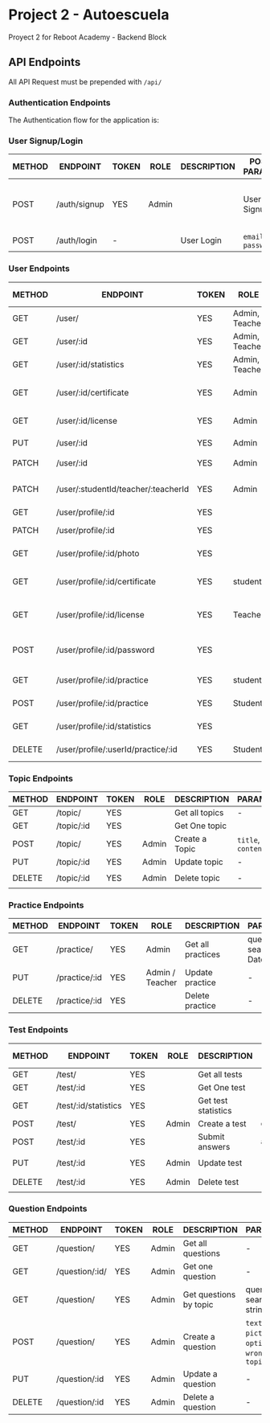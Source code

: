 # Project 2 - Autoescuela
Proyect 2 for Reboot Academy - Backend Block

## API Endpoints

All API Request must be prepended with `/api/`


### Authentication Endpoints

The Authentication flow for the application is:

### User Signup/Login

METHOD | ENDPOINT         | TOKEN | ROLE | DESCRIPTION              | POST PARAMS                                     | RETURNS
-------|------------------|-------|------|--------------------|-------------------------------------------------|--------------------
POST   | /auth/signup     | YES   | Admin| |User Signup              | `name`, `lastName`, `email`, `password`, `address`, `dni`, `expireDate`,`birthDate`, `phone`  | `token`
POST   | /auth/login      | -     | |User Login               | `email`, `password`                             | `token`

### User Endpoints
METHOD | ENDPOINT         | TOKEN | ROLE | DESCRIPTION              | POST PARAMS                                     | RETURNS
-------|------------------|-------|------|--------------------|-------------------------------------------------|--------------------
GET   | /user/     | YES     | Admin, Teacher |Get all users            | -  | `profile`
GET   | /user/:id     | YES     | Admin, Teacher | Get one user            | -  | `profile`
GET   | /user/:id/statistics     | YES     | Admin, Teacher | Get User Statistics            | -  | `max score`, `tries`
GET   | /user/:id/certificate    | YES     | Admin | Get User Medical Certificate            | -  | `static file`
GET   | /user/:id/license    | YES     | Admin | Get User Driver License            | -  | `static file`
PUT   | /user/:id     | YES     | Admin |Update user            | -  | `message`, `profile`
PATCH | /user/:id     | YES     | Admin |Delete user             | -  | `student deleted`
PATCH| /user/:studentId/teacher/:teacherId   | YES     | Admin |Assignt teacher to student           | -  | `Teacher X assigned to Y`
GET   | /user/profile/:id    | YES     | | Get My Profile            | - | `profile`
PATCH   | /user/profile/:id    | YES     | | Update My Profile            | - | `profile`
GET   | /user/profile/:id/photo    | YES     | | Get my Profile Picture           | - | `static file`
GET   | /user/profile/:id/certificate    | YES     |student| Get My Medical Certificate            | - | `static file`
GET   | /user/profile/:id/license    | YES     |Teacher| Get My Driving License           | - | `static file`
POST   | /user/profile/:id/password    | YES     | | Change my password            | `current password`, `new password` | `password changed`
GET   | /user/profile/:id/practice   | YES    | student| Get all my practices       |  | `practice`
POST   | /user/profile/:id/practice     | YES   | Student | Create a practice         | `startTime`, `date` | `practice created`
GET   | /user/profile/:id/statistics   | YES   |  | Get my statistics       |   | `statistics`
DELETE |  /user/profile/:userId/practice/:id     | YES   | Student | Delete own practice         |  | `practice deleted`

### Topic Endpoints
METHOD | ENDPOINT         | TOKEN | ROLE | DESCRIPTION              | PARAMS                                     | RETURNS
-------|------------------|-------|------|--------------------|-------------------------------------------------|--------------------
GET   | /topic/     | YES     | |Get all topics           | -  | `topics`
GET   | /topic/:id    | YES     | |Get One topic          |   | `topic`
POST   | /topic/     | YES     | Admin|Create a Topic         | `title`, `content`  | `topic`
PUT   | /topic/:id     | YES     | Admin |Update topic              | -  | `topic`
DELETE  | /topic/:id     | YES     | Admin |Delete topic              | -  | `Topic deleted`

### Practice Endpoints

METHOD | ENDPOINT         | TOKEN | ROLE | DESCRIPTION              | PARAMS                                     | RETURNS
-------|------------------|-------|------|--------------------|-------------------------------------------------|--------------------
GET   | /practice/    | YES   | Admin  | Get all practices         | query: search Date  | `practice`
PUT   | /practice/:id     | YES   | Admin / Teacher | Update practice              | -  | `practice updated`
DELETE   | /practice/:id     | YES     | | Delete practice              | -  | `practice deleted`


### Test Endpoints
METHOD | ENDPOINT         | TOKEN | ROLE| DESCRIPTION              | POST PARAMS                                     | RETURNS
-------|------------------|-------|-----|--------------------------|-------------------------------------------------|--------------------
GET   | /test/     | YES     | | Get all tests           | -  | `tests`
GET   | /test/:id     | YES     | | Get One test        | -  | `test`
GET   | /test/:id/statistics     | YES     | | Get test statistics       | -  | `test statistics`
POST   | /test/     | YES     | Admin |Create a test         | `questions`  | `test`
POST   | /test/:id     | YES     | | Submit answers        | `answers`  | `results`
PUT   | /test/:id     | YES     | Admin |Update test             | -  | `test updated`
DELETE  | /test/:id     | YES     | Admin |Delete test            | -  | `Test deleted`

### Question Endpoints
METHOD | ENDPOINT         | TOKEN |ROLE| DESCRIPTION              | PARAMS                                     | RETURNS
-------|------------------|-------|----|--------------------------|-------------------------------------------------|--------------------
GET   | /question/     | YES     | Admin | Get all questions           | -  | `questions`
GET   | /question/:id/     | YES     | Admin | Get one question           | -  | `question`
GET   | /question/      | YES | Admin | Get questions by topic      | query: search string  | `questions`
POST   | /question/     | YES     | Admin | Create a question        | `text`, `picture`, `options`, `wrong`, `topic` | `question`
PUT   | /question/:id     | YES     | Admin |Update a question            | -  | `question updated`
DELETE  | /question/:id     | YES     | Admin |Delete a question            | -  | `Question deleted`

